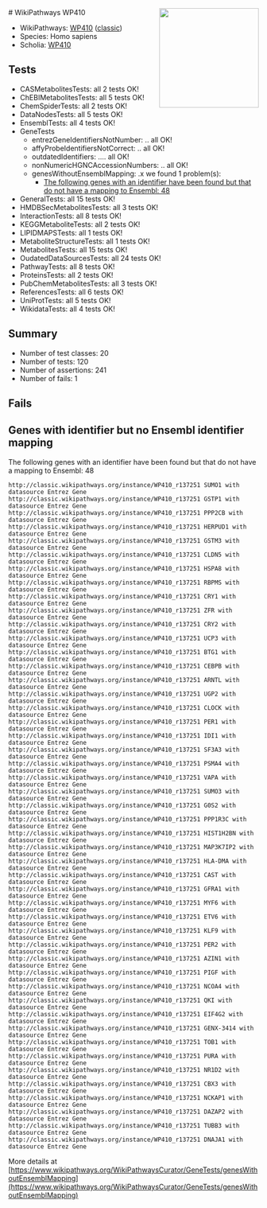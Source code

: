 <img style="float: right; width: 200px" src="https://upload.wikimedia.org/wikipedia/commons/thumb/8/83/Wplogo_with_text_500.png/640px-Wplogo_with_text_500.png" />
# WikiPathways WP410

* WikiPathways: [WP410](https://wikipathways.org/pathways/WP410) ([classic](https://classic.wikipathways.org/instance/WP410))
* Species: Homo sapiens
* Scholia: [WP410](https://scholia.toolforge.org/wikipathways/WP410)
## Tests
* CASMetabolitesTests: all 2 tests OK!
* ChEBIMetabolitesTests: all 5 tests OK!
* ChemSpiderTests: all 2 tests OK!
* DataNodesTests: all 5 tests OK!
* EnsemblTests: all 4 tests OK!
* GeneTests
    * entrezGeneIdentifiersNotNumber: .. all OK!
    * affyProbeIdentifiersNotCorrect: .. all OK!
    * outdatedIdentifiers: .... all OK!
    * nonNumericHGNCAccessionNumbers: .. all OK!
    * genesWithoutEnsemblMapping: .x we found 1 problem(s):
        * [The following genes with an identifier have been found but that do not have a mapping to Ensembl: 48](#c4e54372)
* GeneralTests: all 15 tests OK!
* HMDBSecMetabolitesTests: all 3 tests OK!
* InteractionTests: all 8 tests OK!
* KEGGMetaboliteTests: all 2 tests OK!
* LIPIDMAPSTests: all 1 tests OK!
* MetaboliteStructureTests: all 1 tests OK!
* MetabolitesTests: all 15 tests OK!
* OudatedDataSourcesTests: all 24 tests OK!
* PathwayTests: all 8 tests OK!
* ProteinsTests: all 2 tests OK!
* PubChemMetabolitesTests: all 3 tests OK!
* ReferencesTests: all 6 tests OK!
* UniProtTests: all 5 tests OK!
* WikidataTests: all 4 tests OK!


## Summary

* Number of test classes: 20
* Number of tests: 120
* Number of assertions: 241
* Number of fails: 1

## Fails

<a name="c4e54372" />

## Genes with identifier but no Ensembl identifier mapping

The following genes with an identifier have been found but that do not have a mapping to Ensembl: 48
```
http://classic.wikipathways.org/instance/WP410_r137251 SUMO1 with datasource Entrez Gene
http://classic.wikipathways.org/instance/WP410_r137251 GSTP1 with datasource Entrez Gene
http://classic.wikipathways.org/instance/WP410_r137251 PPP2CB with datasource Entrez Gene
http://classic.wikipathways.org/instance/WP410_r137251 HERPUD1 with datasource Entrez Gene
http://classic.wikipathways.org/instance/WP410_r137251 GSTM3 with datasource Entrez Gene
http://classic.wikipathways.org/instance/WP410_r137251 CLDN5 with datasource Entrez Gene
http://classic.wikipathways.org/instance/WP410_r137251 HSPA8 with datasource Entrez Gene
http://classic.wikipathways.org/instance/WP410_r137251 RBPMS with datasource Entrez Gene
http://classic.wikipathways.org/instance/WP410_r137251 CRY1 with datasource Entrez Gene
http://classic.wikipathways.org/instance/WP410_r137251 ZFR with datasource Entrez Gene
http://classic.wikipathways.org/instance/WP410_r137251 CRY2 with datasource Entrez Gene
http://classic.wikipathways.org/instance/WP410_r137251 UCP3 with datasource Entrez Gene
http://classic.wikipathways.org/instance/WP410_r137251 BTG1 with datasource Entrez Gene
http://classic.wikipathways.org/instance/WP410_r137251 CEBPB with datasource Entrez Gene
http://classic.wikipathways.org/instance/WP410_r137251 ARNTL with datasource Entrez Gene
http://classic.wikipathways.org/instance/WP410_r137251 UGP2 with datasource Entrez Gene
http://classic.wikipathways.org/instance/WP410_r137251 CLOCK with datasource Entrez Gene
http://classic.wikipathways.org/instance/WP410_r137251 PER1 with datasource Entrez Gene
http://classic.wikipathways.org/instance/WP410_r137251 IDI1 with datasource Entrez Gene
http://classic.wikipathways.org/instance/WP410_r137251 SF3A3 with datasource Entrez Gene
http://classic.wikipathways.org/instance/WP410_r137251 PSMA4 with datasource Entrez Gene
http://classic.wikipathways.org/instance/WP410_r137251 VAPA with datasource Entrez Gene
http://classic.wikipathways.org/instance/WP410_r137251 SUMO3 with datasource Entrez Gene
http://classic.wikipathways.org/instance/WP410_r137251 G0S2 with datasource Entrez Gene
http://classic.wikipathways.org/instance/WP410_r137251 PPP1R3C with datasource Entrez Gene
http://classic.wikipathways.org/instance/WP410_r137251 HIST1H2BN with datasource Entrez Gene
http://classic.wikipathways.org/instance/WP410_r137251 MAP3K7IP2 with datasource Entrez Gene
http://classic.wikipathways.org/instance/WP410_r137251 HLA-DMA with datasource Entrez Gene
http://classic.wikipathways.org/instance/WP410_r137251 CAST with datasource Entrez Gene
http://classic.wikipathways.org/instance/WP410_r137251 GFRA1 with datasource Entrez Gene
http://classic.wikipathways.org/instance/WP410_r137251 MYF6 with datasource Entrez Gene
http://classic.wikipathways.org/instance/WP410_r137251 ETV6 with datasource Entrez Gene
http://classic.wikipathways.org/instance/WP410_r137251 KLF9 with datasource Entrez Gene
http://classic.wikipathways.org/instance/WP410_r137251 PER2 with datasource Entrez Gene
http://classic.wikipathways.org/instance/WP410_r137251 AZIN1 with datasource Entrez Gene
http://classic.wikipathways.org/instance/WP410_r137251 PIGF with datasource Entrez Gene
http://classic.wikipathways.org/instance/WP410_r137251 NCOA4 with datasource Entrez Gene
http://classic.wikipathways.org/instance/WP410_r137251 QKI with datasource Entrez Gene
http://classic.wikipathways.org/instance/WP410_r137251 EIF4G2 with datasource Entrez Gene
http://classic.wikipathways.org/instance/WP410_r137251 GENX-3414 with datasource Entrez Gene
http://classic.wikipathways.org/instance/WP410_r137251 TOB1 with datasource Entrez Gene
http://classic.wikipathways.org/instance/WP410_r137251 PURA with datasource Entrez Gene
http://classic.wikipathways.org/instance/WP410_r137251 NR1D2 with datasource Entrez Gene
http://classic.wikipathways.org/instance/WP410_r137251 CBX3 with datasource Entrez Gene
http://classic.wikipathways.org/instance/WP410_r137251 NCKAP1 with datasource Entrez Gene
http://classic.wikipathways.org/instance/WP410_r137251 DAZAP2 with datasource Entrez Gene
http://classic.wikipathways.org/instance/WP410_r137251 TUBB3 with datasource Entrez Gene
http://classic.wikipathways.org/instance/WP410_r137251 DNAJA1 with datasource Entrez Gene
```

More details at [https://www.wikipathways.org/WikiPathwaysCurator/GeneTests/genesWithoutEnsemblMapping](https://www.wikipathways.org/WikiPathwaysCurator/GeneTests/genesWithoutEnsemblMapping)

